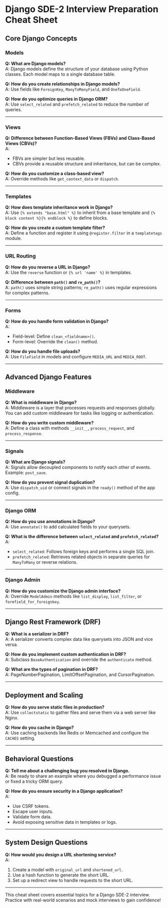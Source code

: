 
# Django SDE-2 Interview Preparation Cheat Sheet

## Core Django Concepts

### Models
**Q: What are Django models?**  
A: Django models define the structure of your database using Python classes. Each model maps to a single database table.

**Q: How do you create relationships in Django models?**  
A: Use fields like `ForeignKey`, `ManyToManyField`, and `OneToOneField`.

**Q: How do you optimize queries in Django ORM?**  
A: Use `select_related` and `prefetch_related` to reduce the number of queries.

---

### Views
**Q: Difference between Function-Based Views (FBVs) and Class-Based Views (CBVs)?**  
A:  
- FBVs are simpler but less reusable.  
- CBVs provide a reusable structure and inheritance, but can be complex.

**Q: How do you customize a class-based view?**  
A: Override methods like `get_context_data` or `dispatch`.

---

### Templates
**Q: How does template inheritance work in Django?**  
A: Use `{% extends "base.html" %}` to inherit from a base template and `{% block content %}{% endblock %}` to define blocks.

**Q: How do you create a custom template filter?**  
A: Define a function and register it using `@register.filter` in a `templatetags` module.

---

### URL Routing
**Q: How do you reverse a URL in Django?**  
A: Use the `reverse` function or `{% url 'name' %}` in templates.

**Q: Difference between `path()` and `re_path()`?**  
A: `path()` uses simple string patterns; `re_path()` uses regular expressions for complex patterns.

---

### Forms
**Q: How do you handle form validation in Django?**  
A:  
- Field-level: Define `clean_<fieldname>()`.  
- Form-level: Override the `clean()` method.

**Q: How do you handle file uploads?**  
A: Use `FileField` in models and configure `MEDIA_URL` and `MEDIA_ROOT`.

---

## Advanced Django Features

### Middleware
**Q: What is middleware in Django?**  
A: Middleware is a layer that processes requests and responses globally. You can add custom middleware for tasks like logging or authentication.

**Q: How do you write custom middleware?**  
A: Define a class with methods `__init__`, `process_request`, and `process_response`.

---

### Signals
**Q: What are Django signals?**  
A: Signals allow decoupled components to notify each other of events. Example: `post_save`.

**Q: How do you prevent signal duplication?**  
A: Use `dispatch_uid` or connect signals in the `ready()` method of the app config.

---

### Django ORM
**Q: How do you use annotations in Django?**  
A: Use `annotate()` to add calculated fields to your querysets.

**Q: What is the difference between `select_related` and `prefetch_related`?**  
A:  
- `select_related`: Follows foreign keys and performs a single SQL join.  
- `prefetch_related`: Retrieves related objects in separate queries for `ManyToMany` or reverse relations.

---

### Django Admin
**Q: How do you customize the Django admin interface?**  
A: Override `ModelAdmin` methods like `list_display`, `list_filter`, or `formfield_for_foreignkey`.

---

## Django Rest Framework (DRF)
**Q: What is a serializer in DRF?**  
A: A serializer converts complex data like querysets into JSON and vice versa.

**Q: How do you implement custom authentication in DRF?**  
A: Subclass `BaseAuthentication` and override the `authenticate` method.

**Q: What are the types of pagination in DRF?**  
A: PageNumberPagination, LimitOffsetPagination, and CursorPagination.

---

## Deployment and Scaling

**Q: How do you serve static files in production?**  
A: Use `collectstatic` to gather files and serve them via a web server like Nginx.

**Q: How do you cache in Django?**  
A: Use caching backends like Redis or Memcached and configure the `CACHES` setting.

---

## Behavioral Questions

**Q: Tell me about a challenging bug you resolved in Django.**  
A: Be ready to share an example where you debugged a performance issue or fixed a tricky ORM query.

**Q: How do you ensure security in a Django application?**  
A:  
- Use CSRF tokens.  
- Escape user inputs.  
- Validate form data.  
- Avoid exposing sensitive data in templates or logs.

---

## System Design Questions

**Q: How would you design a URL shortening service?**  
A:  
1. Create a model with `original_url` and `shortened_url`.  
2. Use a hash function to generate the short URL.  
3. Set up a redirect view to handle requests to the short URL.

---

This cheat sheet covers essential topics for a Django SDE-2 interview. Practice with real-world scenarios and mock interviews to gain confidence!
